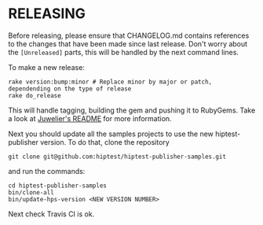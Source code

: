 RELEASING
=========

Before releasing, please ensure that CHANGELOG.md contains references to the changes that have been made since last release. Don't worry about the `[Unreleased]` parts, this will be handled by the next command lines.

To make a new release:

```shell
rake version:bump:minor # Replace minor by major or patch, dependending on the type of release
rake do_release
```

This will handle tagging, building the gem and pushing it to RubyGems.
Take a look at [Juwelier's README](https://github.com/flajann2/juwelier#juwelier-craft-the-perfect-rubygem-for-ruby-23x-and-beyond) for more information.


Next you should update all the samples projects to use the new hiptest-publisher version. To do that, clone the repository

```shell
git clone git@github.com:hiptest/hiptest-publisher-samples.git
```
and run the commands:

```shell
cd hiptest-publisher-samples
bin/clone-all
bin/update-hps-version <NEW VERSION NUMBER>
```
Next check Travis CI is ok.
